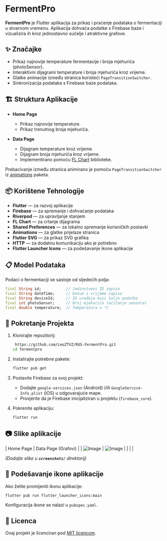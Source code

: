 # FermentPro

**FermentPro** je Flutter aplikacija za prikaz i praćenje podataka o fermentaciji u stvarnom vremenu. Aplikacija dohvaća podatke s Firebase baze i vizualizira ih kroz jednostavno sučelje i atraktivne grafove.

## ✨ Značajke

- Prikaz najnovije temperature fermentacije i broja mjehurića (photoSensor).
- Interaktivni dijagrami temperature i broja mjehurića kroz vrijeme.
- Glatke animacije između stranica koristeći `PageTransitionSwitcher`.
- Sinkronizacija podataka s Firebase baze podataka.

## 🏗 Struktura Aplikacije

- **Home Page**

  - Prikaz najnovije temperature.
  - Prikaz trenutnog broja mjehurića.

- **Data Page**

  - Dijagram temperature kroz vrijeme.
  - Dijagram broja mjehurića kroz vrijeme.
  - Implementirano pomoću [FL Chart](https://pub.dev/packages/fl_chart) biblioteke.

Prebacivanje između stranica animirano je pomoću `PageTransitionSwitcher` iz [animations](https://pub.dev/packages/animations) paketa.

## 📦 Korištene Tehnologije

- **Flutter** — za razvoj aplikacije
- **Firebase** — za spremanje i dohvaćanje podataka
- **Riverpod** — za upravljanje stanjem
- **FL Chart** — za crtanje dijagrama
- **Shared Preferences** — za lokalno spremanje korisničkih postavki
- **Animations** — za glatke prijelaze stranica
- **Flutter SVG** — za prikaz SVG grafika
- **HTTP** — za dodatnu komunikaciju ako je potrebno
- **Flutter Launcher Icons** — za podešavanje ikone aplikacije

## 📋 Model Podataka

Podaci o fermentaciji se sastoje od sljedećih polja:

```dart
final String id;           // Jedinstveni ID zapisa
final String dateTime;     // Datum i vrijeme zapisa
final String deviceId;     // ID uređaja koji šalje podatke
final int photoSensor;     // Broj mjehurića (očitanje senzora)
final double temperature;  // Temperatura u °C
```

## 🚀 Pokretanje Projekta

1. Klonirajte repozitorij:

   ```bash
    https://github.com/LeoZTVZ/RUS-FermentPro.git
   cd fermentpro
   ```

2. Instalirajte potrebne pakete:

   ```bash
   flutter pub get
   ```

3. Postavite Firebase za svoj projekt:

   - Dodajte `google-services.json` (Android) i/ili `GoogleService-Info.plist` (iOS) u odgovarajuće mape.
   - Provjerite da je Firebase inicijaliziran u projektu (`firebase_core`).

4. Pokrenite aplikaciju:

   ```bash
   flutter run
   ```

## 📷 Slike aplikacije

| Home Page | Data Page (Grafovi) |
| ![Image](https://github.com/user-attachments/assets/7a4eed87-124e-4b1b-a4d9-c7b77f727738)
| ![Image](https://github.com/user-attachments/assets/fbd4a666-e01a-44f4-8f42-4d1a5abc1e7e) |
|           |                                                                                           |

*(Dodajte slike u **`screenshots/`** direktorij)*

## 🔧 Podešavanje ikone aplikacije

Ako želite promijeniti ikonu aplikacije:

```bash
flutter pub run flutter_launcher_icons:main
```

Konfiguracija ikone se nalazi u `pubspec.yaml`.

## 📜 Licenca

Ovaj projekt je licenciran pod [MIT licencom](LICENSE).

